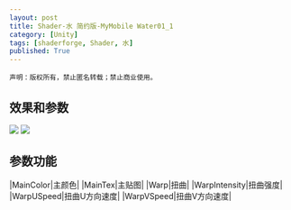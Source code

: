 ```yaml
---
layout: post
title: Shader-水 简约版-MyMobile Water01_1
category: [Unity]
tags: [shaderforge, Shader, 水]
published: True
---
```



`声明：版权所有，禁止匿名转载；禁止商业使用。`


## 效果和参数 ##

<left>
	<img src="/public/img/Shader-水01_1/1.png">
	<img src="/public/img/Shader-水01_1/2.png">
	</left>

	
## 参数功能 ##

|MainColor|主颜色|
|MainTex|主贴图|
|Warp|扭曲|
|WarpIntensity|扭曲强度|
|WarpUSpeed|扭曲U方向速度|
|WarpVSpeed|扭曲V方向速度|
